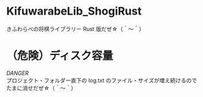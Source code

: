 # KifuwarabeLib_ShogiRust
きふわらべの将棋ライブラリー Rust 版だぜ☆（＾～＾）  

# （危険）ディスク容量
*DANGER*  
プロジェクト・フォルダー直下の log.txt のファイル・サイズが増え続けるので  
たまに消せだぜ☆（＾～＾）  
